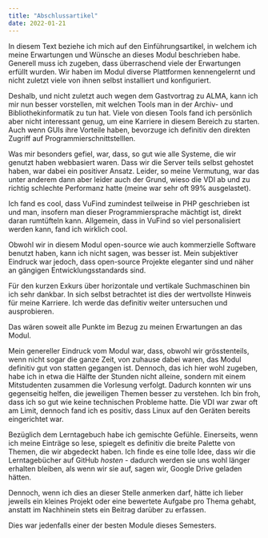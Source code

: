 ```yaml
---
title: "Abschlussartikel"
date: 2022-01-21
---
```


In diesem Text beziehe ich mich auf den Einführungsartikel, in welchem ich meine Erwartungen und Wünsche an dieses Modul beschrieben habe. Generell muss ich zugeben, dass überraschend viele der Erwartungen erfüllt wurden. Wir haben im Modul diverse Plattformen kennengelernt und nicht zuletzt viele von ihnen selbst installiert und konfiguriert. 

Deshalb, und nicht zuletzt auch wegen dem Gastvortrag zu ALMA, kann ich mir nun besser vorstellen, mit welchen Tools man in der Archiv- und Bibliothekinformatik zu tun hat. Viele von diesen Tools fand ich persönlich aber nicht interessant genug, um eine Karriere in diesem Bereich zu starten. Auch wenn GUIs ihre Vorteile haben, bevorzuge ich definitiv den direkten Zugriff auf Programmierschnittstelllen.

Was mir besonders gefiel, war, dass, so gut wie alle Systeme, die wir genutzt haben webbasiert waren. Dass wir die Server teils selbst gehostet haben, war dabei ein positiver Ansatz. Leider, so meine Vermutung, war das unter anderem dann aber leider auch der Grund, wieso die VDI ab und zu richtig schlechte Performanz hatte (meine war sehr oft 99% ausgelastet).

Ich fand es cool, dass VuFind zumindest teilweise in PHP geschrieben ist und man, insofern man dieser Programmiersprache mächtigt ist, direkt daran rumtüfteln kann. Allgemein, dass in VuFind so viel personalisiert werden kann, fand ich wirklich cool. 

Obwohl wir in diesem Modul open-source wie auch kommerzielle Software benutzt haben, kann ich nicht sagen, was besser ist. Mein subjektiver Eindruck war jedoch, dass open-source Projekte eleganter sind und näher an gängigen Entwicklungsstandards sind.  

Für den kurzen Exkurs über horizontale und vertikale Suchmaschinen bin ich sehr dankbar. In sich selbst betrachtet ist dies der wertvollste Hinweis für meine Karriere. Ich werde das definitiv weiter untersuchen und ausprobieren.

Das wären soweit alle Punkte im Bezug zu meinen Erwartungen an das Modul.

Mein genereller Eindruck vom Modul war, dass, obwohl wir grösstenteils, wenn nicht sogar die ganze Zeit, von zuhause dabei waren, das Modul definitiv gut von statten gegangen ist. Dennoch, das ich hier wohl zugeben, habe ich in etwa die Hälfte der Stunden nicht alleine, sondern mit einem Mitstudenten zusammen die Vorlesung verfolgt. Dadurch konnten wir uns gegenseitig helfen, die jeweiligen Themen besser zu verstehen. Ich bin froh, dass ich so gut wie keine technischen Probleme hatte. Die VDI war zwar oft am Limit, dennoch fand ich es positiv, dass Linux auf den Geräten bereits eingerichtet war.

Bezüglich dem Lerntagebuch habe ich gemischte Gefühle. Einerseits, wenn ich meine Einträge so lese, spiegelt es definitiv die breite Palette von Themen, die wir abgedeckt haben. Ich finde es eine tolle Idee, dass wir die Lerntagebücher auf GitHub _hosten_ - dadurch werden sie uns wohl länger erhalten bleiben, als wenn wir sie auf, sagen wir, Google Drive geladen hätten.

Dennoch, wenn ich dies an dieser Stelle anmerken darf, hätte ich lieber jeweils ein kleines Projekt oder eine bewertete Aufgabe pro Thema gehabt, anstatt im Nachhinein stets ein Beitrag darüber zu erfassen.

Dies war jedenfalls einer der besten Module dieses Semesters. 

